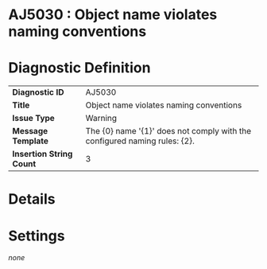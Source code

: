 # AJ5030 : Object name violates naming conventions

# Diagnostic Definition

<table>
  <tr>
    <td class="header"><b>Diagnostic ID</b></td>
    <td>AJ5030</td>
  </tr>
  <tr>
    <td class="header"><b>Title</b></td>
    <td>Object name violates naming conventions</td>
  </tr>
  <tr>
    <td class="header"><b>Issue Type</b></td>
    <td>Warning</td>
  </tr>
  <tr>
    <td class="header"><b>Message Template</b></td>
    <td>The {0} name '{1}' does not comply with the configured naming rules: {2}.</td>
  </tr>
  <tr>
    <td class="header"><b>Insertion String Count</b></td>
    <td>3</td>
  </tr>
</table>

# Details



# Settings

*none*

